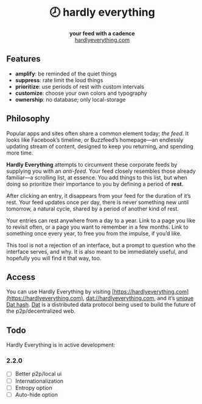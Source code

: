 <h1 align="center">🕗 hardly everything</h1>
<div align="center"><strong>your feed with a cadence</strong></div>
<div align="center"><a href="http://hardlyeverything.com">hardlyeverything.com</a></div>

## Features

- **amplify**: be reminded of the quiet things
- **suppress**: rate limit the loud things
- **prioritize**: use periods of rest with custom intervals
- **customize**: choose your own colors and typography
- **ownership**: no database; only local-storage

## Philosophy

Popular apps and sites often share a common element today; *the feed*. It looks like Facebook’s timeline, or Buzzfeed’s homepage—an endlessly updating stream of content, designed to keep you returning, and spending more time.

**Hardly Everything** attempts to circumvent these corporate feeds by supplying you with an *anti-feed*. Your feed closely resembles those already familiar—a scrolling list, at essence. You add things to this list, but when doing so prioritize their importance to you by defining a period of **rest**.

After clicking an entry, it disappears from your feed for the duration of it’s rest. Your feed updates once per day, there is never something new until tomorrow, a natural cycle, shared by a period of another kind of rest.

Your entries can rest anywhere from a day to a year. Link to a page you like to revisit often, or a page you want to remember in a few months. Link to something once every year, to free you from the impulse, if you’d like.

This tool is not a rejection of an interface, but a prompt to question who the interface serves, and why. It is also meant to be immediately useful, and hopefully you will find it that way, too.

## Access

You can use Hardly Everything by visiting [https://hardlyeverything.com](https://hardlyeverything.com), [dat://hardlyeverything.com](dat://hardlyeverything.com), and it’s [unique Dat hash](dat://a1c54e094020e2f898b6061ed9c0dbe60d4d18612b4226d9c916011c415f7875). [Dat](http://datproject.org) is a distributed data protocol being used to build the future of the p2p/decentralized web.

## Todo

Hardly Everything is in active development:

### 2.2.0

- [ ] Better p2p/local ui
- [ ] Internationalization
- [ ] Entropy option
- [ ] Auto-hide option
